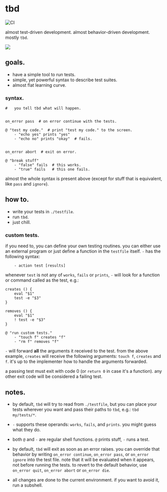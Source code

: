 # tbd

![CI](https://github.com/luis-lavaire/tbd/workflows/CI/badge.svg)

almost test-driven development. almost behavior-driven development. mostly `tbd`.

![](https://user-images.githubusercontent.com/17011090/98034200-3b4f5e80-1ddc-11eb-91a6-337f1d1f9753.png)


## goals.

- have a simple tool to run tests.
- simple, yet powerful syntax to describe test suites.
- almost flat learning curve.


### syntax.

```shell
#   you tell tbd what will happen.


on_error pass  # on error continue with the tests.

@ "test my code."  # print "test my code." to the screen.
    - "echo yes" prints "yes"
    - "echo no" prints "okay"  # fails.


on_error abort  # exit on error.

@ "break stuff"
    - "false" fails  # this works.
    - "true" fails   # this one fails.
```

almost the whole syntax is present above (except for stuff that
is equivalent, like `pass` and `ignore`).


## how to.

- write your tests in `./testfile`.
- run `tbd`.
- just chill.


### custom tests.

if you need to, you can define your own testing routines. you can either
use an external program or just define a function in the `testfile` itself.
`-` has the following syntax:

```
    - action test [results]
```

whenever `test` is not any of `works`, `fails` or `prints`, `-` will look
for a function or command called as the test, e.g.:

```
creates () {
    eval "$1"
    test -e "$3"
}

removes () {
    eval "$1"
    ! test -e "$3"
}

@ "run custom tests."
    - "touch f" creates "f"
    - "rm f" removes "f"
```

`-` will forward __all__ the arguments it received to the test. from the
above example, `creates` will receive the following arguments: `touch f`,
`creates` and `f`. it's up to the implementer how to handle the arguments
forwarded.

a passing test must exit with code 0 (or `return 0` in case it's a function).
any other exit code will be considered a failing test.


## notes.

- by default, `tbd` will try to read from `./testfile`, but you can
  place your tests wherever you want and pass their paths to `tbd`,
  e.g.: `tbd my/tests/*`.

- `-` supports these operands: `works`, `fails`, and `prints`. you might
  guess what they do.

- both `@` and `-` are regular shell functions. `@` prints stuff,
  `-` runs a test.

- by default, `tbd` will exit as soon as an error raises. you can
  override that behavior by writing `on_error continue`, `on_error pass`,
  or `on_error ignore` into the test file. note that it will be evaluated
  when it appears, not before running the tests. to revert to the default
  behavior, use `on_error quit`, `on_error abort` or `on_error die`.

- all changes are done to the current environment. if you want to avoid it,
  run a subshell.
